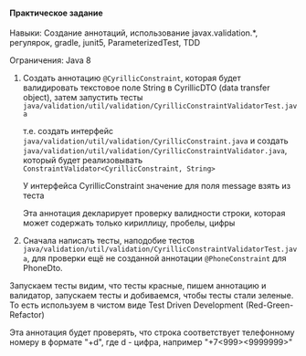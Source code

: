 #### Практическое задание

Навыки: Создание аннотаций, использование javax.validation.*, регулярок, gradle, junit5, ParameterizedTest, TDD

Ограничения: Java 8

1. Создать аннотацию ```@CyrillicConstraint```, которая будет валидировать текстовое поле String в CyrillicDTO (data transfer object),
затем запустить тесты ```java/validation/util/validation/CyrillicConstraintValidatorTest.java```

    т.е. создать интерфейс ```java/validation/util/validation/CyrillicConstraint.java``` и
     создать ```java/validation/util/validation/CyrillicConstraintValidator.java```, который будет реализовывать
     ```ConstraintValidator<CyrillicConstraint, String>```

     У интерфейса CyrillicConstraint значение для поля message взять из теста

     Эта аннотация декларирует проверку валидности строки, которая может содержать только кириллицу, пробелы, цифры


2. Сначала написать тесты, наподобие тестов ```java/validation/util/validation/CyrillicConstraintValidatorTest.java```, для проверки
ещё не созданной аннотации ```@PhoneConstraint``` для PhoneDto.

Запускаем тесты видим, что тесты красные, пишем аннотацию и валидатор, запускаем тесты и добиваемся, чтобы тесты стали зеленые.
То есть используем в чистом виде Test Driven Development (Red-Green-Refactor)

 Эта аннотация будет проверять, что строка соответствует телефонному номеру в формате "+d<ddd><ddddddd>", где d - цифра,
 например "+7<999><9999999>"

